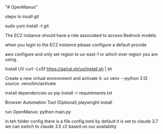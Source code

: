 "# OpenManus" 

steps to insall git

sudo yum install -t git

The EC2 instance should have a role associated to access Bedrock models

when you login to the EC2 instance please configure a default provide

aws configure and only set region to us-east-1 or which ever region you are using.

Install UV
curl -LsSf https://astral.sh/uv/install.sh | sh



Create a new virtual environment and activate it:
uv venv --python 3.12
source .venv/bin/activate

install dependencies
uv pip install -r requirements.txt

Browser Automation Tool (Optional)
playwright install

run OpenManus:
python main.py


in teh folder config there is a file config.toml by default it is set to claude 3.7 we can switch to claude 3.5 v2 based on our availablity
